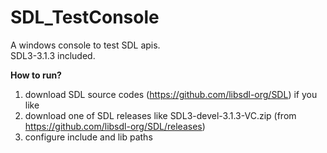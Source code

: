 # SDL_TestConsole
A windows console to test SDL apis.  
SDL3-3.1.3 included.  

**How to run?**
1. download SDL source codes (https://github.com/libsdl-org/SDL) if you like
2. download one of SDL releases like SDL3-devel-3.1.3-VC.zip (from https://github.com/libsdl-org/SDL/releases)
3. configure include and lib paths
